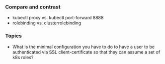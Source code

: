 ### Compare and contrast
- kubectl proxy vs. kubectl port-forward 8888
- rolebinding vs. clusterrolebinding

### Topics
- What is the minimal configuration you have to do to have a user to be authenticated via SSL client-certificate so that they can assume a set of k8s roles?

